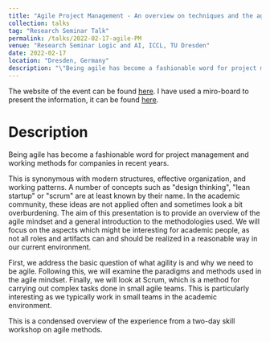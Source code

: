 ```yaml
---
title: "Agile Project Management - An overview on techniques and the agile mindset"
collection: talks
tag: "Research Seminar Talk"
permalink: /talks/2022-02-17-agile-PM
venue: "Research Seminar Logic and AI, ICCL, TU Dresden"
date: 2022-02-17
location: "Dresden, Germany"
description: "\"Being agile has become a fashionable word for project management and working methods for companies in recent years.\" We will look at agile methods in this talk."
---
```

The website of the event can be found [here](https://iccl.inf.tu-dresden.de/web/Agile_Project_Management_-_An_overview_on_techniques_and_the_agile_mindset/en).
I have used a miro-board to present the information, it can be found [here](https://miro.com/app/board/uXjVOOn6yK4=/?share_link_id=630167515294).

# Description

Being agile has become a fashionable word for project management and working methods for companies in recent years.

This is synonymous with modern structures, effective organization, and working patterns. A number of concepts such as "design thinking", "lean startup" or "scrum" are at least known by their name. In the academic community, these ideas are not applied often and sometimes look a bit overburdening. The aim of this presentation is to provide an overview of the agile mindset and a general introduction to the methodologies used. We will focus on the aspects which might be interesting for academic people, as not all roles and artifacts can and should be realized in a reasonable way in our current environment.

First, we address the basic question of what agility is and why we need to be agile. Following this, we will examine the paradigms and methods used in the agile mindset. Finally, we will look at Scrum, which is a method for carrying out complex tasks done in small agile teams. This is particularly interesting as we typically work in small teams in the academic environment.

This is a condensed overview of the experience from a two-day skill workshop on agile methods.
